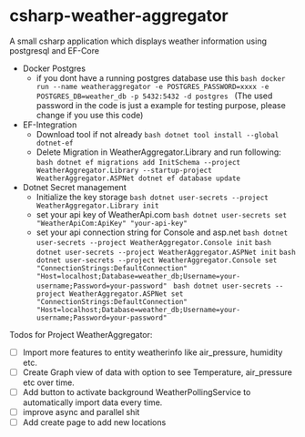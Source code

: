 # csharp-weather-aggregator
A small csharp application which displays weather information using postgresql and EF-Core


 - Docker Postgres
    - if you dont have a running postgres database use this 
    ```bash docker run --name weatheraggregator -e POSTGRES_PASSWORD=xxxx -e POSTGRES_DB=weather_db -p 5432:5432 -d postgres ``` (The used password in the code is just a example for testing purpose, please change if you use this code)
 - EF-Integration
    - Download tool if not already
    ```bash dotnet tool install --global dotnet-ef ```
    - Delete Migration in WeatherAggregator.Library and run following:
    ```bash dotnet ef migrations add InitSchema --project WeatherAggregator.Library --startup-project WeatherAggregator.ASPNet dotnet ef database update ```
- Dotnet Secret management
   - Initialize the key storage
     ```bash dotnet user-secrets --project WeatherAggregator.Library init```
   - set your api key of WeatherApi.com
     ```bash dotnet user-secrets set "WeatherApiCom:ApiKey" "your-api-key" ```
   - set your api connection string for Console and asp.net
      ```bash dotnet user-secrets --project WeatherAggregator.Console init```
      ```bash dotnet user-secrets --project WeatherAggregator.ASPNet init```
      ```bash dotnet user-secrets --project WeatherAggregator.Console set "ConnectionStrings:DefaultConnection" "Host=localhost;Database=weather_db;Username=your-username;Password=your-password" ```
      ```bash dotnet user-secrets --project WeatherAggregator.ASPNet set "ConnectionStrings:DefaultConnection" "Host=localhost;Database=weather_db;Username=your-username;Password=your-password" ```
     


Todos for Project WeatherAggregator:
  - [ ]  Import more features to entity weatherinfo like air_pressure, humidity etc.
  - [ ]  Create Graph view of data with option to see Temperature, air_pressure etc over time.
  - [ ]  Add button to activate background WeatherPollingService to automatically import data every time.
  - [ ]  improve async and parallel shit
  - [ ]  Add create page to add new locations
